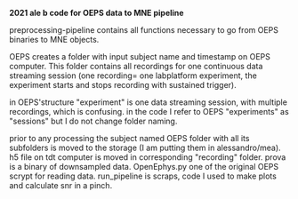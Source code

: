 **2021 ale b code for OEPS data to MNE pipeline**

preprocessing-pipeline contains all functions necessary to go from OEPS binaries to MNE objects.

OEPS creates a folder with input subject name and timestamp on OEPS computer. 
This folder contains all recordings for one continuous data streaming session (one recording= one labplatform experiment, the experiment starts and stops recording with sustained trigger). 

in OEPS'structure "experiment" is one data streaming session, with multiple recordings, which is confusing. in the code I refer to OEPS "experiments" as "sessions" but I do not change folder naming.

prior to any processing the subject named OEPS folder with all its subfolders is moved to the storage (I am putting them in alessandro/mea). h5 file on tdt computer is moved in corresponding "recording" folder.
prova is a binary of downsampled data. OpenEphys.py one of the original OEPS scrypt for reading data. run_pipeline is scraps, code I used to make plots and calculate snr in a pinch.
